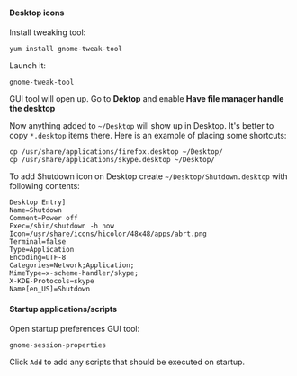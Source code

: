 #### Desktop icons

Install tweaking tool:

```
yum install gnome-tweak-tool
```

Launch it:

```
gnome-tweak-tool
```

GUI tool will open up. Go to **Dektop** and enable **Have file manager handle the desktop**

Now anything added to `~/Desktop` will show up in Desktop. It's better to copy `*.desktop` items there.
Here is an example of placing some shortcuts:

```
cp /usr/share/applications/firefox.desktop ~/Desktop/
cp /usr/share/applications/skype.desktop ~/Desktop/
```

To add Shutdown icon on Desktop create `~/Desktop/Shutdown.desktop` with following contents:

```
Desktop Entry]
Name=Shutdown
Comment=Power off
Exec=/sbin/shutdown -h now
Icon=/usr/share/icons/hicolor/48x48/apps/abrt.png
Terminal=false
Type=Application
Encoding=UTF-8
Categories=Network;Application;
MimeType=x-scheme-handler/skype;
X-KDE-Protocols=skype
Name[en_US]=Shutdown
```

#### Startup applications/scripts

Open startup preferences GUI tool:

```
gnome-session-properties
```

Click `Add` to add any scripts that should be executed on startup.